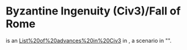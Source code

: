 # Byzantine Ingenuity (Civ3)/Fall of Rome

 is an [List%20of%20advances%20in%20Civ3](advance) in , a scenario in "".